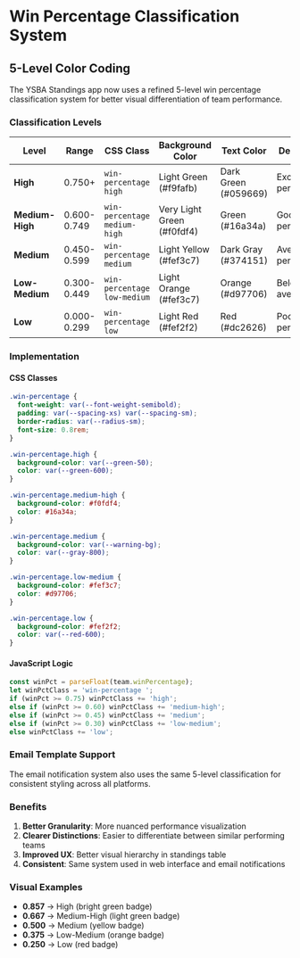 # Win Percentage Classification System

## 5-Level Color Coding

The YSBA Standings app now uses a refined 5-level win percentage classification system for better visual differentiation of team performance.

### Classification Levels

| Level | Range | CSS Class | Background Color | Text Color | Description |
|-------|-------|-----------|------------------|------------|-------------|
| **High** | 0.750+ | `win-percentage high` | Light Green (#f9fafb) | Dark Green (#059669) | Excellent performance |
| **Medium-High** | 0.600-0.749 | `win-percentage medium-high` | Very Light Green (#f0fdf4) | Green (#16a34a) | Good performance |
| **Medium** | 0.450-0.599 | `win-percentage medium` | Light Yellow (#fef3c7) | Dark Gray (#374151) | Average performance |
| **Low-Medium** | 0.300-0.449 | `win-percentage low-medium` | Light Orange (#fef3c7) | Orange (#d97706) | Below average |
| **Low** | 0.000-0.299 | `win-percentage low` | Light Red (#fef2f2) | Red (#dc2626) | Poor performance |

### Implementation

#### CSS Classes
```css
.win-percentage {
  font-weight: var(--font-weight-semibold);
  padding: var(--spacing-xs) var(--spacing-sm);
  border-radius: var(--radius-sm);
  font-size: 0.8rem;
}

.win-percentage.high {
  background-color: var(--green-50);
  color: var(--green-600);
}

.win-percentage.medium-high {
  background-color: #f0fdf4;
  color: #16a34a;
}

.win-percentage.medium {
  background-color: var(--warning-bg);
  color: var(--gray-800);
}

.win-percentage.low-medium {
  background-color: #fef3c7;
  color: #d97706;
}

.win-percentage.low {
  background-color: #fef2f2;
  color: var(--red-600);
}
```

#### JavaScript Logic
```javascript
const winPct = parseFloat(team.winPercentage);
let winPctClass = 'win-percentage ';
if (winPct >= 0.75) winPctClass += 'high';
else if (winPct >= 0.60) winPctClass += 'medium-high';
else if (winPct >= 0.45) winPctClass += 'medium';
else if (winPct >= 0.30) winPctClass += 'low-medium';
else winPctClass += 'low';
```

### Email Template Support

The email notification system also uses the same 5-level classification for consistent styling across all platforms.

### Benefits

1. **Better Granularity**: More nuanced performance visualization
2. **Clearer Distinctions**: Easier to differentiate between similar performing teams
3. **Improved UX**: Better visual hierarchy in standings table
4. **Consistent**: Same system used in web interface and email notifications

### Visual Examples

- **0.857** → High (bright green badge)
- **0.667** → Medium-High (light green badge)  
- **0.500** → Medium (yellow badge)
- **0.375** → Low-Medium (orange badge)
- **0.250** → Low (red badge) 
